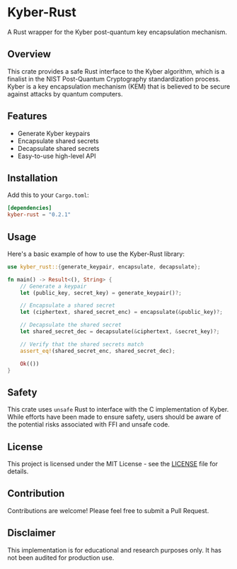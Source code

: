 # Kyber-Rust

A Rust wrapper for the Kyber post-quantum key encapsulation mechanism.

## Overview

This crate provides a safe Rust interface to the Kyber algorithm, which is a finalist in the NIST Post-Quantum Cryptography standardization process. Kyber is a key encapsulation mechanism (KEM) that is believed to be secure against attacks by quantum computers.

## Features

- Generate Kyber keypairs
- Encapsulate shared secrets
- Decapsulate shared secrets
- Easy-to-use high-level API

## Installation

Add this to your `Cargo.toml`:

```toml
[dependencies]
kyber-rust = "0.2.1"
```

## Usage

Here's a basic example of how to use the Kyber-Rust library:

```rust
use kyber_rust::{generate_keypair, encapsulate, decapsulate};

fn main() -> Result<(), String> {
    // Generate a keypair
    let (public_key, secret_key) = generate_keypair()?;

    // Encapsulate a shared secret
    let (ciphertext, shared_secret_enc) = encapsulate(&public_key)?;

    // Decapsulate the shared secret
    let shared_secret_dec = decapsulate(&ciphertext, &secret_key)?;

    // Verify that the shared secrets match
    assert_eq!(shared_secret_enc, shared_secret_dec);

    Ok(())
}
```

## Safety

This crate uses `unsafe` Rust to interface with the C implementation of Kyber. While efforts have been made to ensure safety, users should be aware of the potential risks associated with FFI and unsafe code.

## License

This project is licensed under the MIT License - see the [LICENSE](LICENSE) file for details.

## Contribution

Contributions are welcome! Please feel free to submit a Pull Request.

## Disclaimer

This implementation is for educational and research purposes only. It has not been audited for production use.